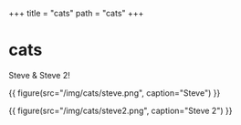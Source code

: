 +++
title = "cats"
path = "cats"
+++

# cats

Steve & Steve 2!

{{ figure(src="/img/cats/steve.png", caption="Steve") }}

{{ figure(src="/img/cats/steve2.png", caption="Steve 2") }}
